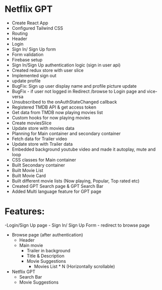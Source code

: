 # Netflix GPT

- Create React App
- Configured Tailwind CSS
- Routing
- Header
- Login
- Sign In/ Sign Up form
- Form validation
- Firebase setup
- Sign In/Sign Up authentication logic (sign in user api)
- Created redux store with user slice
- Implemented sign out
- update profile
- BugFix: Sign up user display name and profile picture update
- BugFix - if user not logged in Redirect /browse to Login page and vice-versa
- Unsubscribed to the onAuthStateChanged callback
- Registered TMDB API & get access token
- Get data from TMDB now playing movies list
- Custom hooks for now playing movies
- Create moviesSlice
- Update store with movies data
- Planning for Main container and secondary container
- Fetch data for Trailer video
- Update store with Trailer data
- Embedded background youtube video and made it autoplay, mute and loop
- CSS classes for Main container
- Built Secondary container
- Built Movie List
- Built Movie Card
- Built different movie lists (Now playing, Popular, Top rated etc)
- Created GPT Search page & GPT Search Bar
- Added Multi language feature for GPT page

# Features:

-Login/Sign Up page - Sign In/ Sign Up Form - redirect to browse page

- Browse page (after authentication)
  - Header
  - Main movie
    - Trailer in background
    - Title & Description
    - Movie Suggestions
      - Movies List \* N (Horizontally scrollable)
- Netflix GPT
  - Search Bar
  - Movie Suggestions
